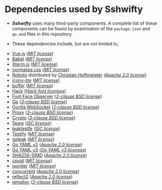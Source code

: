 # Dependencies used by Sshwifty

- **_Sshwifty_** uses many third-party components. A complete list of
  these components can be found by examination of the `package.json` and
  `go.mod` files in this repository.

- These dependencies include, but are not limited to,

* [Vue.js](https://vuejs.org)
  (_[MIT license](https://github.com/vuejs/vue/blob/dev/LICENSE)_)
* [Babel](https://babeljs.io/)
  (_[MIT license](https://github.com/babel/babel/blob/main/LICENSE)_)
* [Xterm.js](https://xtermjs.org/)
  (_[MIT license](https://github.com/xtermjs/xterm.js/blob/master/LICENSE)_)
* [normalize.css](https://github.com/necolas/normalize.css)
  (_[MIT license](https://github.com/necolas/normalize.css/blob/master/LICENSE.md)_)
* [Roboto](https://en.wikipedia.org/wiki/Roboto)
  distributed by [Christian Hoffmeister](https://github.com/choffmeister/roboto-fontface-bower)
  (_[Apache 2.0 license](https://github.com/choffmeister/roboto-fontface-bower/blob/master/LICENSE)_)
* [iconv-lite](https://github.com/ashtuchkin/iconv-lite)
  (_[MIT license](https://github.com/ashtuchkin/iconv-lite/blob/master/LICENSE)_)
* [buffer](https://github.com/feross/buffer)
  (_[MIT license](https://github.com/feross/buffer/blob/master/LICENSE)_)
* [Hack](https://github.com/source-foundry/Hack)
  (_[Hack font licenses](https://github.com/source-foundry/Hack/blob/master/LICENSE.md)_)
* [Font Face Observer](https://github.com/bramstein/fontfaceobserver)
  (_[2-clause BSD license](https://github.com/bramstein/fontfaceobserver/blob/master/LICENSE)_)
* [Go](https://golang.org)
  (_[3-clause BSD license](https://github.com/golang/go/blob/master/LICENSE)_)
* [Gorilla WebSocket](https://github.com/gorilla/websocket)
  (_[2-clause BSD license](https://github.com/gorilla/websocket/blob/master/LICENSE)_)
* [Proxy](https://golang.org/x/net/proxy)
  (_[3-clause BSD license](https://github.com/golang/net/blob/master/LICENSE)_)
* [Crypto](https://golang.org/x/crypto)
  (_[3-clause BSD license](https://github.com/golang/crypto/blob/master/LICENSE)_)
* [Spew](https://github.com/davecgh/go-spew)
  (_[ISC license](https://github.com/davecgh/go-spew/blob/master/LICENSE)_)
* [leaktestfe](https://github.com/johnsonjh/leaktestfe)
  (_[ISC license](https://github.com/johnsonjh/leaktestfe/blob/master/LICENSE)_)
* [Testify](https://github.com/stretchr/testify)
  (_[MIT license](https://github.com/stretchr/testify/blob/master/LICENSE)_)
* [goleak](https://go.uber.org/goleak)
  (_[MIT license](https://pkg.go.dev/go.uber.org/goleak?tab=licenses)_)
* [Go YAML v2](https://gopkg.in/yaml.v2)
  (_[Apache 2.0 license](https://github.com/go-yaml/yaml/blob/v2/LICENSE)_)
* [Go YAML v3](https://gopkg.in/yaml.v3)
  (_[Go YAML v3 licenses](https://github.com/go-yaml/yaml/blob/v3/LICENSE)_)
* [SHA256-SIMD](https://github.com/minio/sha256-simd)
  (_[Apache 2.0 license](https://github.com/minio/sha256-simd/blob/master/LICENSE)_)
* [cpuid](https://github.com/klauspost/cpuid)
  (_[MIT license](https://github.com/klauspost/cpuid/blob/master/LICENSE)_)
* [jsoniter](https://github.com/json-iterator/go)
  (_[MIT license](https://github.com/json-iterator/go/blob/master/LICENSE)_)
* [concurrent](https://github.com/modern-go/concurrent)
  (_[Apache 2.0 license](https://github.com/modern-go/concurrent/blob/master/LICENSE)_)
* [reflect2](https://github.com/modern-go/reflect2)
  (_[Apache 2.0 license](https://github.com/modern-go/reflect2/blob/master/LICENSE)_)
* [jemalloc](https://github.com/jemalloc/jemalloc)
  (_[2-clause BSD license](https://github.com/jemalloc/jemalloc/blob/dev/COPYING)_)
